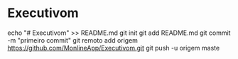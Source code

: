 # Executivom
echo "# Executivom" >> README.md 
git init 
git add README.md 
git commit -m "primeiro commit" 
git remoto add origem https://github.com/MonlineApp/Executivom.git
git push -u origem maste
